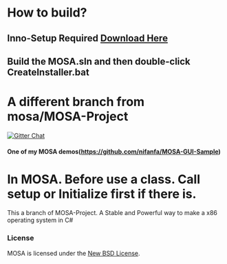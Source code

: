 # How to build?
## Inno-Setup Required [Download Here](https://jrsoftware.org/download.php/is.exe)
## Build the MOSA.sln and then double-click CreateInstaller.bat

# A different branch from mosa/MOSA-Project

[![Gitter Chat][gitter-image]][gitter-chat]

[gitter-image]: https://img.shields.io/badge/gitter-join%20chat%20-blue.svg
[gitter2-image]: https://badges.gitter.im/Join%20Chat.svg
[gitter-chat]: https://gitter.im/mosa/MOSA-Project

#### One of my MOSA demos(https://github.com/nifanfa/MOSA-GUI-Sample)

# In MOSA. Before use a class. Call setup or Initialize first if there is.

This a branch of MOSA-Project. A Stable and Powerful way to make a x86 operating system in C#

### License

MOSA is licensed under the [New BSD License](http://en.wikipedia.org/wiki/New_BSD).

